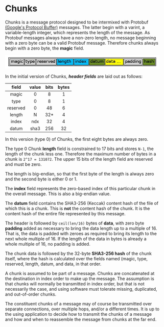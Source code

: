 <h1 class="libTop">Chunks</h1>

Chunks is a message protocol designed to be intermixed with Protobuf
[(Google's Protocol Buffer)](http://github.com/golang/protobuf/) messages.
The latter begin with a varint, a variable-length integer,
which represents the length of the message.
As Protobuf messages always have a non-zero length, no message beginning with a
zero byte can be a valid Protobuf message.  Therefore chunks always begin with
a zero byte, the **magic** field.

![Chunk message layout](img/chunk2.jpg)

In the initial version of Chunks, ***header fields*** are laid out as follows:

|  field | value | bits | bytes |
|:------:|:-----:|:----:|:-----:|
|  magic |   0   |   8  |   1   |
|   type |   0   |   8  |   1   |
|reserved|   0   |  48  |   6   |
| length |   N   |  32* |   4   |
|  index |  ndx  |  32  |   4   |
|  datum | sha3  | 256  |  32   |

In this version (type 0) of Chunks, the first eight bytes are always zero.

The type 0 Chunk **length** field is constrained to 17 bits and stores
`N-1`, the length of the chunk less one.   Therefore the
maximum number of bytes in a chunk is `2^17 = 131072`.
The upper 15 bits of the length field are reserved and
must be zero.

The length is big-endian, so that the first byte of the length is always
zero and the second byte is either 0 or 1.

The **index** field represents the zero-based index of this particular
chunk in the overall message.  This is also a big-endian value.

The **datum** field contains the SHA3-256 (Keccak) content hash of the file of
which this is a chunk.  This is **not** the content hash of the chunk.
It is the content hash of the entire file represented by this message.

The header is followed by `ceil(len/16)` bytes of **data**, with zero byte
**padding** added as necessary to bring the data length up to a multiple of
16.  That is, the data is padded with zeroes as required to bring its length to
the next whole multiple of 16.  If the length of the data in bytes is already
a whole multiple of 16, no padding is added.

The chunk data is followed by the 32-byte **SHA3-256 hash** of the chunk
itself, where the hash is calculated over the fields named (magic, type,
reserved, length, datum, and data, in that order.

A chunk is assumed to be part of a message.  Chunks are concatenated
at the destination
in index order to make up the message.  The assumption is that chunks
will normally be transmitted in index order, but that is not necessarily
the case, and using software must tolerate missing, duplicated, and
out-of-order chunks.

The constituent chunks of a message may of course be transmitted over
separate connections, over multiple hops, and/or a different times.
It is up to the using
application to decide how to transmit the chunks of a message and how and
when to reassemble the message from chunks at the far end.
